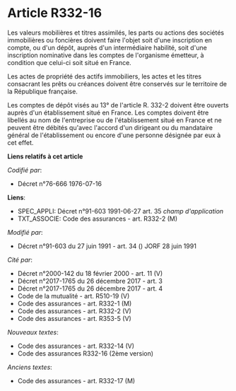 # Article R332-16

Les valeurs mobilières et titres assimilés, les parts ou actions des sociétés immobilières ou foncières doivent faire l'objet
soit d'une inscription en compte, ou d'un dépôt, auprès d'un intermédiaire habilité, soit d'une inscription nominative dans
les comptes de l'organisme émetteur, à condition que celui-ci soit situé en France.

Les actes de propriété des actifs immobiliers, les actes et les titres consacrant les prêts ou créances doivent être
conservés sur le territoire de la République française.

Les comptes de dépôt visés au 13° de l'article R. 332-2 doivent être ouverts auprès d'un établissement situé en France. Les
comptes doivent être libellés au nom de l'entreprise ou de l'établissement situé en France et ne peuvent être débités qu'avec
l'accord d'un dirigeant ou du mandataire général de l'établissement ou encore d'une personne désignée par eux à cet effet.

**Liens relatifs à cet article**

_Codifié par_:

  - Décret n°76-666 1976-07-16

**Liens**:

  - SPEC_APPLI: Décret n°91-603 1991-06-27 art. 35 *champ d'application*
  - TXT_ASSOCIE: Code des assurances - art. R332-2 (M)

_Modifié par_:

  - Décret n°91-603 du 27 juin 1991 - art. 34 () JORF 28 juin 1991

_Cité par_:

  - Décret n°2000-142 du 18 février 2000 - art. 11 (V)
  - Décret n°2017-1765 du 26 décembre 2017 - art. 3
  - Décret n°2017-1765 du 26 décembre 2017 - art. 4
  - Code de la mutualité - art. R510-19 (V)
  - Code des assurances - art. R332-1 (M)
  - Code des assurances - art. R332-2 (V)
  - Code des assurances - art. R353-5 (V)

_Nouveaux textes_:

  - Code des assurances - art. R332-14 (V)
  - Code des assurances R332-16 (2ème version)

_Anciens textes_:

  - Code des assurances - art. R332-17 (M)
